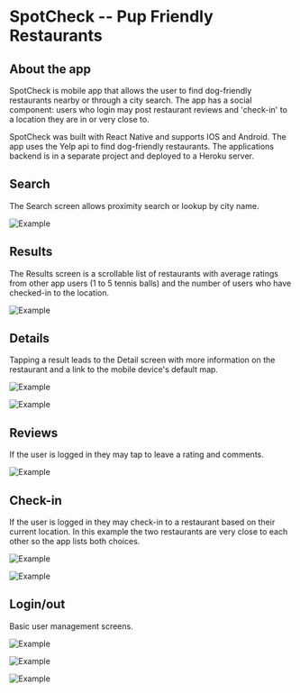 # SpotCheck -- Pup Friendly Restaurants

## About the app

SpotCheck is mobile app that allows the user to find dog-friendly restaurants nearby or through a city search. The app has a social component: users who login may post restaurant reviews and 'check-in' to a location they are in or very close to.

SpotCheck was built with React Native and supports IOS and Android.  The app uses the Yelp api to find dog-friendly restaurants.  The applications backend is in a separate project and deployed to a Heroku server.


## Search

The Search screen allows proximity search or lookup by city name.

![Example](screenshots/screen01.png)


## Results

The Results screen is a scrollable list of restaurants with average ratings from other app users (1 to 5 tennis balls) and the number of users who have checked-in to the location.

![Example](screenshots/screen02.png)


## Details

Tapping a result leads to the Detail screen with more information on the restaurant and a link to the mobile device's default map.

![Example](screenshots/screen03.png)

![Example](screenshots/screen04.png)


## Reviews

If the user is logged in they may tap to leave a rating and comments.

![Example](screenshots/screen05.png)


## Check-in

If the user is logged in they may check-in to a restaurant based on their current location.  In this example the two restaurants are very close to each other so the app lists both choices.

![Example](screenshots/screen06.png)

![Example](screenshots/screen07.png)


## Login/out

Basic user management screens.

![Example](screenshots/screen08.png)

![Example](screenshots/screen09.png)

![Example](screenshots/screen10.png)
